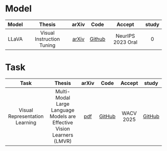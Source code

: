 # Model
| Model | Thesis | arXiv | Code | Accept | study |
| :---: | :---: | :---: | :---: | :---: | :---: | 
| LLaVA | Visual Instruction Tuning | [arXiv](https://arxiv.org/abs/2304.08485) | [Github](https://github.com/haotian-liu/LLaVA) | NeurIPS 2023 Oral | 0 |


# Task
| Task | Thesis | arXiv | Code | Accept | study |
| :---: | :---: | :---: | :---: | :---: | :---: | 
| Visual Representation Learning | Multi-Modal Large Language Models are Effective Vision Learners (LMVR) | [pdf](https://openaccess.thecvf.com/content/WACV2025/papers/Sun_Multi-Modal_Large_Language_Models_are_Effective_Vision_Learners_WACV_2025_paper.pdf) | [GitHub](https://github.com/lisun-ai/LMVR) | WACV 2025 | [GitHub](Task/LMVR_20250416석사알티자료_20250413_1956.pdf) |
